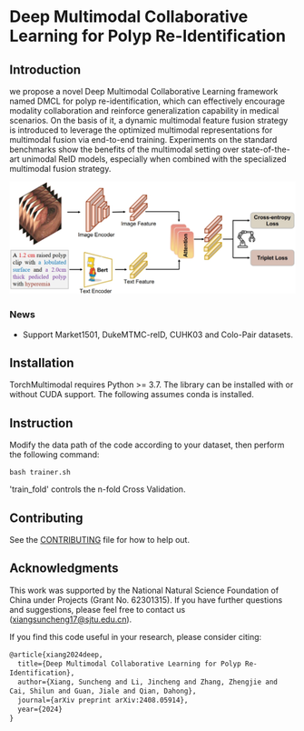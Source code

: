 # Deep Multimodal Collaborative Learning for Polyp Re-Identification

## Introduction

we propose a novel Deep Multimodal Collaborative Learning framework named DMCL for polyp re-identification, which can effectively encourage modality collaboration and reinforce generalization capability in medical scenarios. On the basis of it, a dynamic multimodal feature fusion strategy is introduced to leverage the optimized multimodal representations for multimodal fusion via end-to-end training. Experiments on the standard benchmarks show the benefits of the multimodal setting over state-of-the-art unimodal ReID models, especially when combined with the specialized multimodal fusion strategy.

<img src='figs/DMCL.png'/>

### News
- Support Market1501, DukeMTMC-reID, CUHK03 and Colo-Pair datasets.

## Installation

TorchMultimodal requires Python >= 3.7. The library can be installed with or without CUDA support.
The following assumes conda is installed.

## Instruction
Modify the data path of the code according to your dataset, then perform the following command:
```
bash trainer.sh
```
'train_fold' controls the n-fold Cross Validation.
 
## Contributing
See the [CONTRIBUTING](CONTRIBUTING.md) file for how to help out.


## Acknowledgments
This work was supported by the National Natural Science Foundation of China under Projects (Grant No. 62301315).
If you have further questions and suggestions, please feel free to contact us (xiangsuncheng17@sjtu.edu.cn).

If you find this code useful in your research, please consider citing:
```
@article{xiang2024deep,
  title={Deep Multimodal Collaborative Learning for Polyp Re-Identification},
  author={Xiang, Suncheng and Li, Jincheng and Zhang, Zhengjie and Cai, Shilun and Guan, Jiale and Qian, Dahong},
  journal={arXiv preprint arXiv:2408.05914},
  year={2024}
}
```
